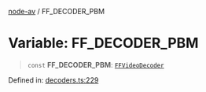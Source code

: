 [node-av](../globals.md) / FF\_DECODER\_PBM

# Variable: FF\_DECODER\_PBM

> `const` **FF\_DECODER\_PBM**: [`FFVideoDecoder`](../type-aliases/FFVideoDecoder.md)

Defined in: [decoders.ts:229](https://github.com/seydx/av/blob/f8631fc881b394300b1479f511d55cf1c370a87f/src/constants/decoders.ts#L229)
